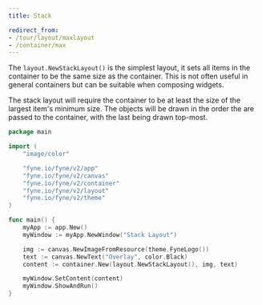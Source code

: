 ```yaml
---
title: Stack

redirect_from:
- /tour/layout/maxlayout
- /container/max
---
```


The `layout.NewStackLayout()` is the simplest layout, it sets all items in
the container to be the same size as the container. This is not
often useful in general containers but can be suitable when composing
widgets.

The stack layout will require the container to be at least the size of the
largest item's minimum size. The objects will be drawn in the order
the are passed to the container, with the last being drawn top-most.

```go
package main

import (
	"image/color"

	"fyne.io/fyne/v2/app"
	"fyne.io/fyne/v2/canvas"
	"fyne.io/fyne/v2/container"
	"fyne.io/fyne/v2/layout"
	"fyne.io/fyne/v2/theme"
)

func main() {
	myApp := app.New()
	myWindow := myApp.NewWindow("Stack Layout")

	img := canvas.NewImageFromResource(theme.FyneLogo())
	text := canvas.NewText("Overlay", color.Black)
	content := container.New(layout.NewStackLayout(), img, text)

	myWindow.SetContent(content)
	myWindow.ShowAndRun()
}
```
